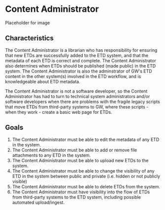 # Content Administrator

Placeholder for image

## Characteristics
The Content Administrator is a librarian who has responsibility for ensuring that new ETDs are successfully added to the ETD system, and that the metadata of each ETD is correct and complete.  The Content Administrator also determines when ETDs should be published (made public) in the ETD system.  The Content Administrator is also the adminstrator of GW's ETD content in the other system(s) involved in the ETD workflow, and is knowledgeable about ETD metadata.

The Content Administrator is not a software developer, so the Content Administrator has had to turn to technical system administrators and/or software developers when there are problems with the fragile legacy scripts that move ETDs from third-party systems to GW, where these scripts - when they work - create a basic web page for ETDs.

## Goals
1.  The Content Administrator must be able to edit the metadata of any ETD in the system.
2.  The Content Administrator must be able to add or remove file attachments to any ETD in the system.
3.  The Content Administrator must be able to upload new ETDs to the system.
4.  The Content Administrator must be able to change the visibility of any ETD in the system between public and private (i.e. hidden or not publicly visible)
5.  The Content Administrator must be able to delete ETDs from the system.
6.  The Content Administrator must have visibility into the flow of ETDs from third-party systems to the ETD system, including possible automated upload/ingest.
